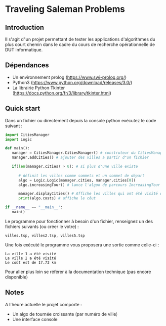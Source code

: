 # Traveling Saleman Problems

## Introduction

Il s'agit d"un projet permettant de tester les applications d'algorithmes du plus court chemin 
dans le cadre du cours de recherche opérationnelle
de DUT informatique.

## Dépendances 

- Un environnement prolog (https://www.swi-prolog.org/)
- Python3 (https://www.python.org/download/releases/3.0/)
- La librairie Python Tkinter (https://docs.python.org/fr/3/library/tkinter.html)

## Quick start

Dans un fichier ou directement depuis la console python exécutez le code suivant :

```python
import CitiesManager
import Logic

def main():
   manager = CitiesManager.CitiesManager() # construteur du CitiesManager
   manager.addCities() # ajouter des villes a partir d"un fichier

   if(len(manager.cities) > 0): # si plus d'une ville existe
      
      # définit les villes comme sommets et un sommet de départ
      algo = Logic.Logic(manager.cities, manager.cities[0]) 
      algo.increasingTour() # lance l'algoo de parcours IncreasingTour

      manager.displayCities() # Affiche les villes qui ont été visité ou non
      print(algo.costs) # affiche le côut

if __name__ == "__main__":
   main()
```

Le programme pour fonctionner à besoin d'un fichier, renseignez un des fichiers suivants (ou créer le votre) :

```
villes.tsp, villes2.tsp, villes5.tsp
```

Une fois exécuté le programme vous proposera une sortie comme celle-ci :

```
La ville 1 a été visité
La ville 2 a été visité
Le coût est de 17.73 km
```

Pour aller plus loin se référer à la documentation technique (pas encore disponible)

## Notes

A l'heure actuelle le projet comporte :

- Un algo de tournée croissante (par numéro de ville)
- Une interface console